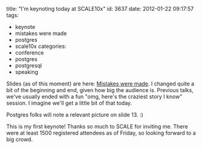 title: "I'm keynoting today at SCALE10x"
id: 3637
date: 2012-01-22 09:17:57
tags: 
- keynote
- mistakes were made
- postgres
- scale10x
categories: 
- conference
- postgres
- postgresql
- speaking

Slides (as of this moment) are here: [Mistakes were made](http://www.chesnok.com/daily/wp-content/uploads/2012/01/Mistakes-were-made-SCALE.pdf).  I changed quite a bit of the beginning and end, given how big the audience is. Previous talks, we've usually ended with a fun "omg, here's the craziest story I know" session. I imagine we'll get a little bit of that today. 
<!--more-->
Postgres folks will note a relevant picture on slide 13\. :)

This is my first keynote!  Thanks so much to SCALE for inviting me. There were at least 1500 registered attendees as of Friday, so looking forward to a big crowd.
